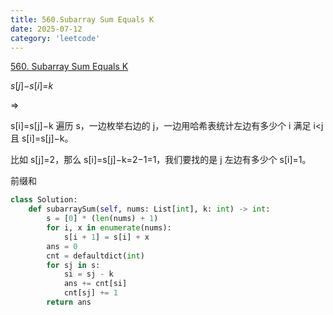 ```yaml
---
title: 560.Subarray Sum Equals K
date: 2025-07-12
category: 'leetcode'
---
```


[560. Subarray Sum Equals K](https://leetcode.cn/problems/subarray-sum-equals-k/)

_s_[*j*]−*s*[*i*]=_k_

=>

s[i]=s[j]−k
遍历 s，一边枚举右边的 j，一边用哈希表统计左边有多少个 i 满足 i<j 且 s[i]=s[j]−k。

比如 s[j]=2，那么 s[i]=s[j]−k=2−1=1，我们要找的是 j 左边有多少个 s[i]=1。

前缀和

```python
class Solution:
    def subarraySum(self, nums: List[int], k: int) -> int:
        s = [0] * (len(nums) + 1)
        for i, x in enumerate(nums):
            s[i + 1] = s[i] + x
        ans = 0
        cnt = defaultdict(int)
        for sj in s:
            si = sj - k
            ans += cnt[si]
            cnt[sj] += 1
        return ans

```
